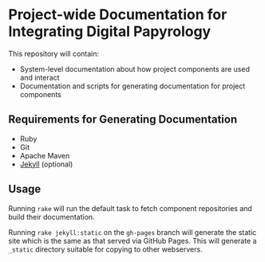 Project-wide Documentation for Integrating Digital Papyrology
=============================================================

This repository will contain:

* System-level documentation about how project components are used and interact
* Documentation and scripts for generating documentation for project components

## Requirements for Generating Documentation

* Ruby
* Git
* Apache Maven
* [Jekyll](https://github.com/mojombo/jekyll) (optional)

## Usage

Running `rake` will run the default task to fetch component repositories and build
their documentation.

Running `rake jekyll:static` on the `gh-pages` branch will generate the static site
which is the same as that served via GitHub Pages. This will generate a `_static`
directory suitable for copying to other webservers.
